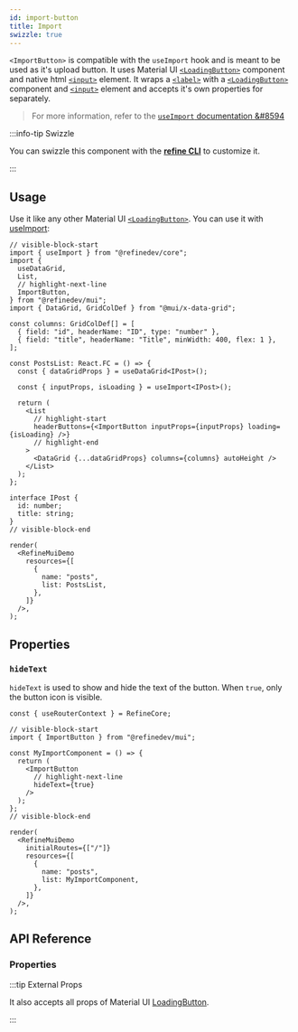 ```yaml
---
id: import-button
title: Import
swizzle: true
---
```


`<ImportButton>` is compatible with the `useImport` hook and is meant to be used as it's upload button. It uses Material UI [`<LoadingButton>`][button] component and native html [`<input>`](https://developer.mozilla.org/en-US/docs/Web/HTML/Element/input) element. It wraps a [`<label>`](https://developer.mozilla.org/en-US/docs/Web/HTML/Element/label) with a [`<LoadingButton>`][button] component and [`<input>`](https://developer.mozilla.org/en-US/docs/Web/HTML/Element/input) element and accepts it's own properties for separately.

> For more information, refer to the [`useImport` documentation &#8594][useimport]

:::info-tip Swizzle

You can swizzle this component with the [**refine CLI**](/docs/packages/documentation/cli) to customize it.

:::

## Usage

Use it like any other Material UI [`<LoadingButton>`][button]. You can use it with [useImport][useimport]:

```tsx live url=http://localhost:3000/posts previewHeight=340px
// visible-block-start
import { useImport } from "@refinedev/core";
import {
  useDataGrid,
  List,
  // highlight-next-line
  ImportButton,
} from "@refinedev/mui";
import { DataGrid, GridColDef } from "@mui/x-data-grid";

const columns: GridColDef[] = [
  { field: "id", headerName: "ID", type: "number" },
  { field: "title", headerName: "Title", minWidth: 400, flex: 1 },
];

const PostsList: React.FC = () => {
  const { dataGridProps } = useDataGrid<IPost>();

  const { inputProps, isLoading } = useImport<IPost>();

  return (
    <List
      // highlight-start
      headerButtons={<ImportButton inputProps={inputProps} loading={isLoading} />}
      // highlight-end
    >
      <DataGrid {...dataGridProps} columns={columns} autoHeight />
    </List>
  );
};

interface IPost {
  id: number;
  title: string;
}
// visible-block-end

render(
  <RefineMuiDemo
    resources={[
      {
        name: "posts",
        list: PostsList,
      },
    ]}
  />,
);
```

## Properties

### `hideText`

`hideText` is used to show and hide the text of the button. When `true`, only the button icon is visible.

```tsx live disableScroll previewHeight=120px
const { useRouterContext } = RefineCore;

// visible-block-start
import { ImportButton } from "@refinedev/mui";

const MyImportComponent = () => {
  return (
    <ImportButton
      // highlight-next-line
      hideText={true}
    />
  );
};
// visible-block-end

render(
  <RefineMuiDemo
    initialRoutes={["/"]}
    resources={[
      {
        name: "posts",
        list: MyImportComponent,
      },
    ]}
  />,
);
```

## API Reference

### Properties

<PropsTable module="@refinedev/mui/ImportButton" />

:::tip External Props

It also accepts all props of Material UI [LoadingButton](https://mui.com/material-ui/api/loading-button/#main-content).

:::

[button]: https://mui.com/material-ui/api/loading-button/#main-content
[useimport]: /api-reference/core/hooks/import-export/useImport.md
